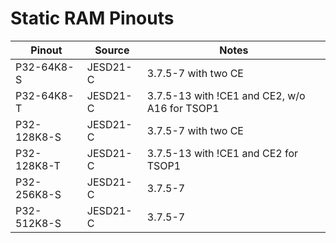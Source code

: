 # Static RAM Pinouts

| Pinout      | Source   | Notes                                            |
| ----------- | -------- | ------------------------------------------------ |
| P32-64K8-S  | JESD21-C | 3.7.5-7 with two CE                              |
| P32-64K8-T  | JESD21-C | 3.7.5-13 with !CE1 and CE2, w/o A16 for TSOP1    |
| P32-128K8-S | JESD21-C | 3.7.5-7 with two CE                              |
| P32-128K8-T | JESD21-C | 3.7.5-13 with !CE1 and CE2 for TSOP1             |
| P32-256K8-S | JESD21-C | 3.7.5-7                                          |
| P32-512K8-S | JESD21-C | 3.7.5-7                                          |


